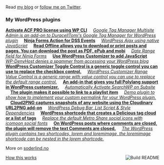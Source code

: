  Read [my blog](https://soderlind.no/) or [follow me on Twitter](https://twitter.com/soderlind).



### My WordPress plugins
<!-- plugins starts -->
[**Activate ACF PRO license using WP CLI**](https://github.com/soderlind/wp-cli-acfpro-activate) &nbsp;&nbsp;&nbsp;
[*Google Tag Manager Multisite Admin is an add-on to DuracellTomi's Google Tag Manager for WordPress plugin*](https://github.com/soderlind/gtm-multisite-admin) &nbsp;&nbsp;&nbsp;
[**Ninja Forms Action for DSS Events**](https://github.com/soderlind/ninja-forms-dss-event-action) &nbsp;&nbsp;&nbsp;
[*WordPress Ajax using native JavaScript*](https://github.com/soderlind/es6-wp-ajax-demo) &nbsp;&nbsp;&nbsp;
[**Read Offline allows you to download or print posts and pages. You can download the post as PDF, ePub and mobi**](https://github.com/soderlind/read-offline) &nbsp;&nbsp;&nbsp;
[*Date Range field for Ninja Forms*](https://github.com/soderlind/date-range-ninja-forms) &nbsp;&nbsp;&nbsp;
[**Use WordPress Customizer to add JavaScript**](https://github.com/soderlind/additional-javascript) &nbsp;&nbsp;&nbsp;
[*WP-DenyHost denies a spammer from accessing your WordPress blog*](https://github.com/soderlind/wp-denyhost) &nbsp;&nbsp;&nbsp;
[**WordPress Customizer Toggle Control is a generic toggle control you can use to replace the checkbox control.**](https://github.com/soderlind/class-customizer-toggle-control) &nbsp;&nbsp;&nbsp;
[*WordPress Customizer Range Value Control is a generic range with value control you can use to replace the default range control.*](https://github.com/soderlind/class-customizer-range-value-control) &nbsp;&nbsp;&nbsp;
[**An add-in that gives you full Polylang support in WordPress customizer.**](https://github.com/soderlind/customizer-polylang) &nbsp;&nbsp;&nbsp;
[*Automatically Activate SearchWP on Subsite*](https://github.com/soderlind/ms-searchwp-subsite-activate) &nbsp;&nbsp;&nbsp;
[**The plugin makes it possible to link to a playlist item**](https://github.com/soderlind/wp-link-to-playlist-item) &nbsp;&nbsp;&nbsp;
[*Demo plugin to show how to implement your custom permalink for your WordPress plugin.*](https://github.com/soderlind/my-permalink-demo) &nbsp;&nbsp;&nbsp;
[**Cloud2PNG captures snapshots of any website using the Cloudinary URL2PNG add-on**](https://github.com/soderlind/cloud2png) &nbsp;&nbsp;&nbsp;
[*WordPress Debug Bar, List Script & Style Dependencies*](https://github.com/soderlind/debug-bar-list-dependencies) &nbsp;&nbsp;&nbsp;
[**WordPress shortcode that creates a Delicious tag cloud or a list of tags**](https://github.com/soderlind/delicious-tagroll-shortcode) &nbsp;&nbsp;&nbsp;
[*Replace the default Metro Share social icons with icomoon social fonts*](https://github.com/soderlind/metro-share-social-fonts) &nbsp;&nbsp;&nbsp;
[**On WordPress posts where comments are closed, the plugin will remove the text Comments are closed.**](https://github.com/soderlind/remove-comments-are-closed) &nbsp;&nbsp;&nbsp;
[*The WordPress plugin contains two shortcodes, lorem and loremimage, the loremimage shortcode can be nested in the lorem shortcode.*](https://github.com/soderlind/lorem-shortcode) &nbsp;&nbsp;&nbsp;
<!-- plugins ends -->

More on [soderlind.no](https://soderlind.no/)


<a href="https://github.com/soderlind/soderlind/actions"><img src="https://github.com/soderlind/soderlind/workflows/Build%20README/badge.svg" align="right" alt="Build README"></a>
<a href="https://simonwillison.net/2020/Jul/10/self-updating-profile-readme/">How this works</a>
